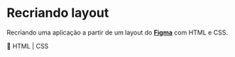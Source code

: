 # Recriando layout

Recriando uma aplicação a partir de um layout do [**Figma**](https://www.figma.com/file/O0RkW2nEsMqq62d7Otdg5H/Explorer-(Copy)?node-id=0%3A1&t=7ELwUhJ9TCaS72Pu-0) com HTML e CSS.


:seedling: HTML | CSS
